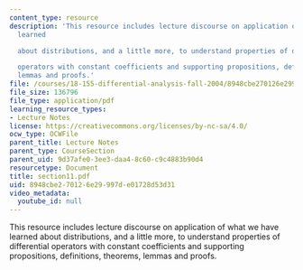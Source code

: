```yaml
---
content_type: resource
description: 'This resource includes lecture discourse on application of what we have
  learned

  about distributions, and a little more, to understand properties of differential

  operators with constant coefficients and supporting propositions, definitions, theorems,
  lemmas and proofs.'
file: /courses/18-155-differential-analysis-fall-2004/8948cbe270126e29997de01728d53d31_section11.pdf
file_size: 136796
file_type: application/pdf
learning_resource_types:
- Lecture Notes
license: https://creativecommons.org/licenses/by-nc-sa/4.0/
ocw_type: OCWFile
parent_title: Lecture Notes
parent_type: CourseSection
parent_uid: 9d37afe0-3ee3-daa4-8c60-c9c4883b90d4
resourcetype: Document
title: section11.pdf
uid: 8948cbe2-7012-6e29-997d-e01728d53d31
video_metadata:
  youtube_id: null
---
```

This resource includes lecture discourse on application of what we have learned
about distributions, and a little more, to understand properties of differential
operators with constant coefficients and supporting propositions, definitions, theorems, lemmas and proofs.